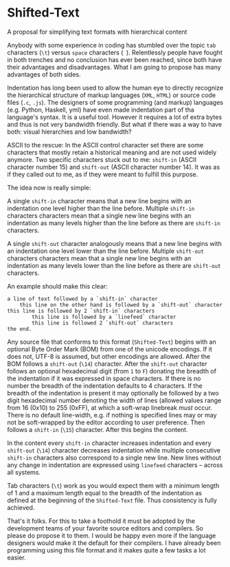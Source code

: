 Shifted-Text
=======================
A proposal for simplifying text formats with hierarchical content

Anybody with some experience in coding has stumbled over the topic `tab` characters (`\t`) versus `space` characters (` `). Relentlessly people have fought in both trenches and no conclusion has ever been reached, since both have their advantages and disadvantages. What I am going to propose has many advantages of both sides.

Indentation has long been used to allow the human eye to directly recognize the hierarchical structure of markup languages (`XML`, `HTML`) or source code files (`.c`, `.js`). The designers of some programming (and markup) languages (e.g. Python, Haskell, yml) have even made indentation part of tha language's syntax. It is a useful tool. However it requires a lot of extra bytes and thus is not very bandwidth friendly. But what if there was a way to have both: visual hierarchies and low bandwidth?

ASCII to the rescue: In the ASCII control character set there are some characters that mostly retain a historical meaning and are not used widely anymore. Two specific characters stuck out to me: `shift-in` (ASCII character number 15) and `shift-out` (ASCII character number 14). It was as if they called out to me, as if they were meant to fulfill this purpose.

The idea now is really simple: 

A single `shift-in` character means that a new line begins with an indentation one level higher than the line before. Multiple `shift-in` characters characters mean that a single new line begins with an indentation as many levels higher than the line before as there are `shift-in` characters.

A single `shift-out` character analogously means that a new line begins with an indentation one level lower than the line before. Multiple `shift-out` characters characters mean that a single new line begins with an indentation as many levels lower than the line before as there are `shift-out` characters.

An example should make this clear:

```
a line of text followed by a `shift-in` character
	this line on the other hand is followed by a `shift-out` character
this line is followed by 2 `shift-in` characters
		this line is followed by a `linefeed` character
		this line is followed 2 `shift-out` characters
the end.
````

Any source file that conforms to this format (`Shifted-Text`) begins with an optional Byte Order Mark (BOM) from one of the unicode encodings. If it does not, UTF-8 is assumed, but other encodings are allowed. After the BOM follows a `shift-out` (`\14`) character. After the `shift-out` character follows an optional hexadecimal digit (from `1` to `F`) donating the breadth of the indentation if it was expressed in space characters. If there is no number the breadth of the indentation defaults to 4 characters. If the breadth of the indentation is present it may optionally be followed by a two digit hexadecimal number denoting the width of lines (allowed values range from 16 (0x10) to 255 (0xFF), at which a soft-wrap linebreak _must_ occur. There is no default line-width, e.g. if nothing is specified lines may or may not be soft-wrapped by the editor according to user preference. Then follows a `shift-in` (`\15`) character. After this begins the content. 

In the content every `shift-in` character increases indentation and every `shift-out` (`\14`) character decreases indentation while multiple consecutive `shift-in` characters also correspond to a single new line. New lines without any change in indentation are expressed using `linefeed` characters – across all systems.

Tab characters (`\t`) work as you would expect them with a minimum length of 1 and a maximum length equal to the breadth of the indentation as defined at the beginning of the `Shifted-Text` file. Thus consistency is fully achieved.

That's it folks. For this to take a foothold it must be adopted by the development teams of your favorite source editors and compilers. So please do propose it to them. I would be happy even more if the language designers would make it the default for their compilers. I have already been programming using this file format and it makes quite a few tasks a lot easier.
